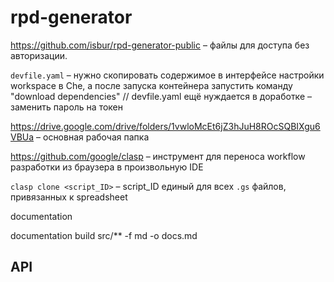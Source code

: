 # rpd-generator

https://github.com/isbur/rpd-generator-public – файлы для доступа без авторизации.

`devfile.yaml` – нужно скопировать содержимое в интерфейсе настройки workspace в Che, а после запуска контейнера запустить команду "download dependencies" // devfile.yaml ещё нуждается в доработке – заменить пароль на токен

https://drive.google.com/drive/folders/1vwloMcEt6jZ3hJuH8ROcSQBIXgu6VBUa – основная рабочая папка

https://github.com/google/clasp – инструмент для переноса workflow разработки из браузера в произвольную IDE

`clasp clone <script_ID>` – script_ID единый для всех `.gs` файлов, привязанных к spreadsheet

documentation

documentation build src/** -f md -o docs.md

## API

